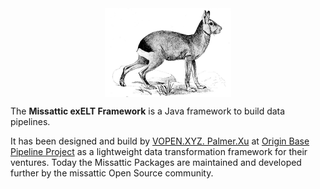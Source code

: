 <img src="https://github.com/missattic/.github/raw/main/assets/pipebyte-animal.jpg"  style="width:40%; margin-left: auto; margin-right:auto; display:block;">

The **Missattic exELT Framework** is a Java framework to build data pipelines.


It has been designed and build by [VOPEN.XYZ. Palmer.Xu](https://github.com/misselvexu) at [Origin Base Pipeline Project](https://github.com/misselvexu/mixmicro-pipeline) as a lightweight data transformation framework for their ventures. Today the Missattic Packages are maintained and developed further by the missattic Open Source community.

&nbsp;
